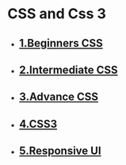 # CSS and Css 3
- ## [1.Beginners CSS](https://github.com/spdobest/UIUX/blob/CSS3/Readme/Beginner_CSS.md)
- ## [2.Intermediate CSS](https://github.com/spdobest/UIUX/blob/CSS3/Readme/Intermediate_CSS.md)
- ## [3.Advance CSS](https://github.com/spdobest/UIUX/blob/CSS3/Readme/Advanced_CSS.md)
- ## [4.CSS3](https://github.com/spdobest/UIUX/blob/CSS3/Readme/CSS3.md)
- ## [5.Responsive UI](https://github.com/spdobest/UIUX/blob/CSS3/Readme/responsiveUI.md)
